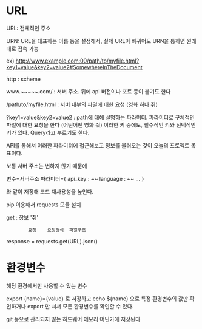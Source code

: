 # URL


URL: 전체적인 주소

URN: URL을 대표하는 이름 등을 설정해서, 실제 URL이 바뀌어도 URN을 통하면 원래대로 접속 가능




ex) http://www.example.com:00/path/to/myfile.html?key1=value&key2=value2#SomewhereInTheDocument

http : scheme

www.~~~~~.com/ : 서버 주소. 뒤에 api 버전이나 포트 등이 붙기도 한다

/path/to/myfile.html : 서버 내부의 파일에 대한 요청 (영화 하나 줘)

?key1=value&key2=value2 : path에 대해 설명하는 파라미터. 파라미터로 구체적인 파일에 대한 요청을 한다 (어떤어떤 영화 줘)
                          이러한 키 중에도, 필수적인 키와 선택적인 키가 있다.
                          Query라고 부르기도 한다.

API를 통해서 이러한 파라미터에 접근해보고 정보를 불러오는 것이 오늘의 프로젝트 목표이다.



보통 서버 주소는 변하지 않기 때문에

변수=서버주소
파라미터={
api_key : ~~
language : ~~
...
}

와 같이 저장해 코드 재사용성을 높인다.




pip 이용해서 requests 모듈 설치

get : 장보 '줘'

            요청    요청형식  파일구조
response = requests.get(URL).json()




#  환경변수

해당 환경에서만 사용할 수 있는 변수

export {name}={value} 로 저장하고
echo ${name} 으로 특정 환경변수의 값만 확인하거나
export 만 쳐서 모든 환경변수를 확인할 수 있다.

git 등으로 관리되지 않는 하드웨어 메모리 어딘가에 저장된다